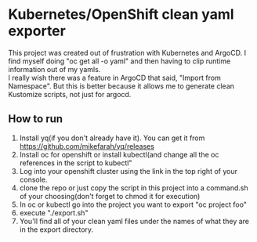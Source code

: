 Kubernetes/OpenShift clean yaml exporter
==================
This project was created out of frustration with Kubernetes and ArgoCD.  I find myself doing "oc get all -o yaml" and then having to clip runtime information out of my yamls.  
I really wish there was a feature in ArgoCD that said, "Import from Namespace".  But this is better because it allows me to generate clean Kustomize scripts, not just for argocd.

How to run
--------------
1.  Install yq(if you don't already have it).  You can get it from https://github.com/mikefarah/yq/releases
2.  Install oc for openshift or install kubectl(and change all the oc references in the script to kubectl"
3.  Log into your openshift cluster using the link in the top right of your console.
4.  clone the repo or just copy the script in this project into a command.sh of your choosing(don't forget to chmod it for execution)
5.  In oc or kubectl go into the project you want to export "oc project foo"
6.  execute "./export.sh"
7.  You'll find all of your clean yaml files under the names of what they are in the export directory. 
